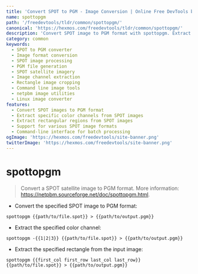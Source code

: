 ```yaml
---
title: 'Convert SPOT to PGM - Image Conversion | Online Free DevTools by Hexmos'
name: spottopgm
path: '/freedevtools/tldr/common/spottopgm/'
canonical: 'https://hexmos.com/freedevtools/tldr/common/spottopgm/'
description: 'Convert SPOT image to PGM format with spottopgm. Extract color channels and specific rectangles for image processing. Free online tool, no registration required.'
category: common
keywords:
  - SPOT to PGM converter
  - Image format conversion
  - SPOT image processing
  - PGM file generation
  - SPOT satellite imagery
  - Image channel extraction
  - Rectangle image cropping
  - Command line image tools
  - netpbm image utilities
  - Linux image converter
features:
  - Convert SPOT images to PGM format
  - Extract specific color channels from SPOT images
  - Extract rectangular regions from SPOT images
  - Support for various SPOT image formats
  - Command-line interface for batch processing
ogImage: 'https://hexmos.com/freedevtools/site-banner.png'
twitterImage: 'https://hexmos.com/freedevtools/site-banner.png'
---
```


# spottopgm

> Convert a SPOT satellite image to PGM format.
> More information: <https://netpbm.sourceforge.net/doc/spottopgm.html>.

- Convert the specified SPOT image to PGM format:

`spottopgm {{path/to/file.spot}} > {{path/to/output.pgm}}`

- Extract the specified color channel:

`spottopgm -{{1|2|3}} {{path/to/file.spot}} > {{path/to/output.pgm}}`

- Extract the specified rectangle from the input image:

`spottopgm {{first_col first_row last_col last_row}} {{path/to/file.spot}} > {{path/to/output.pgm}}`
